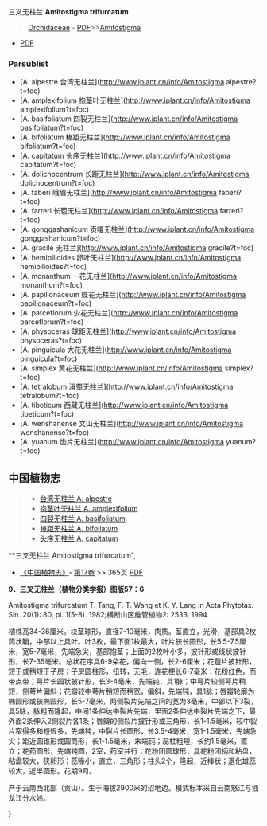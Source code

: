 三叉无柱兰 **Amitostigma trifurcatum**

> [Orchidaceae](http://www.iplant.cn/info/Orchidaceae?t=foc) - [PDF](http://www.iplant.cn/foc/pdf/Orchidaceae.pdf)>>[Amitostigma](http://www.iplant.cn/info/Amitostigma?t=foc)
 - [PDF](http://www.iplant.cn/foc/pdf/Amitostigma.pdf)



### Parsublist

* [A.  alpestre  台湾无柱兰](http://www.iplant.cn/info/Amitostigma alpestre?t=foc)
* [A.  amplexifolium  抱茎叶无柱兰](http://www.iplant.cn/info/Amitostigma amplexifolium?t=foc)
* [A.  basifoliatum  四裂无柱兰](http://www.iplant.cn/info/Amitostigma basifoliatum?t=foc)
* [A.  bifoliatum  棒距无柱兰](http://www.iplant.cn/info/Amitostigma bifoliatum?t=foc)
* [A.  capitatum  头序无柱兰](http://www.iplant.cn/info/Amitostigma capitatum?t=foc)
* [A.  dolichocentrum  长距无柱兰](http://www.iplant.cn/info/Amitostigma dolichocentrum?t=foc)
* [A.  faberi  峨眉无柱兰](http://www.iplant.cn/info/Amitostigma faberi?t=foc)
* [A.  farreri  长苞无柱兰](http://www.iplant.cn/info/Amitostigma farreri?t=foc)
* [A.  gonggashanicum  贡嗄无柱兰](http://www.iplant.cn/info/Amitostigma gonggashanicum?t=foc)
* [A.  gracile  无柱兰](http://www.iplant.cn/info/Amitostigma gracile?t=foc)
* [A.  hemipilioides  卵叶无柱兰](http://www.iplant.cn/info/Amitostigma hemipilioides?t=foc)
* [A.  monanthum  一花无柱兰](http://www.iplant.cn/info/Amitostigma monanthum?t=foc)
* [A.  papilionaceum  蝶花无柱兰](http://www.iplant.cn/info/Amitostigma papilionaceum?t=foc)
* [A.  parceflorum  少花无柱兰](http://www.iplant.cn/info/Amitostigma parceflorum?t=foc)
* [A.  physoceras  球距无柱兰](http://www.iplant.cn/info/Amitostigma physoceras?t=foc)
* [A.  pinguicula  大花无柱兰](http://www.iplant.cn/info/Amitostigma pinguicula?t=foc)
* [A.  simplex  黄花无柱兰](http://www.iplant.cn/info/Amitostigma simplex?t=foc)
* [A.  tetralobum  滇蜀无柱兰](http://www.iplant.cn/info/Amitostigma tetralobum?t=foc)
* [A.  tibeticum  西藏无柱兰](http://www.iplant.cn/info/Amitostigma tibeticum?t=foc)
* [A.  wenshanense  文山无柱兰](http://www.iplant.cn/info/Amitostigma wenshanense?t=foc)
* [A.  yuanum  齿片无柱兰](http://www.iplant.cn/info/Amitostigma yuanum?t=foc)


## 中国植物志

> * [台湾无柱兰  A.  alpestre](Amitostigma-alpestre-台湾无柱兰.md)
> * [抱茎叶无柱兰  A.  amplexifolium](Amitostigma-amplexifolium-抱茎叶无柱兰.md)
> * [四裂无柱兰  A.  basifoliatum](Amitostigma-basifoliatum-四裂无柱兰.md)
> * [棒距无柱兰  A.  bifoliatum](Amitostigma-bifoliatum-棒距无柱兰.md)
> * [头序无柱兰  A.  capitatum](Amitostigma-capitatum-头序无柱兰.md)


**三叉无柱兰 Amitostigma trifurcatum",



* [《中国植物志》](http://www.iplant.cn/frps)- [第17卷](http://www.iplant.cn/frps/vol/17) >> 365页 [PDF](http://www.iplant.cn/frps/pdf/17/365.pdf)


**9．三叉无柱兰（植物分类学报）图版57：6**

Amitostigma trifurcatum T. Tang, F. T. Wang et K. Y. Lang in Acta Phytotax. Sin. 20(1): 80, pl. 1(5-8). 1982;横断山区维管植物2: 2533, 1994.

植株高34-36厘米。块茎球形，直径7-10毫米，肉质。茎直立，光滑，基部具2枚筒状鞘，中部以上具叶。叶3枚，最下面1枚最大，叶片狭长圆形，长5.5-7.5厘米，宽5-7毫米，先端急尖，基部抱茎；上面的2枚叶小多，披针形或线状披针形，长7-35毫米。总状花序具6-9朵花，偏向一侧，长2-6厘米；花苞片披针形，短于或稍短于子房；子房圆柱形，扭转，无毛，连花梗长6-7毫米；花粉红色，而带点带；萼片长圆状披针形，长3-4毫米，先端钝，具1脉；中萼片较侧萼片稍短，侧萼片偏斜；花瓣较中萼片稍短而稍宽，偏斜，先端钝，具1脉；唇瓣轮廓为椭圆形或狭椭圆形，长5-7毫米，两侧裂片先端之间的宽为3毫米，中部以下3裂，具5脉，脉粗而隆起，中间1条伸达中裂片先端，里面2条伸达中裂片先端之下，最外面2条伸入2侧裂片各1条；唇瓣的侧裂片披针形或三角形，长1-1.5毫米，较中裂片窄得多和短很多，先端钝，中裂片长圆形，长3.5-4毫米，宽1-1.5毫米，先端急尖；距近圆锥形或圆筒形，长1-1.5毫米，末端钝；蕊柱粗短，长约1.5毫米，直立；花药圆形，先端钝圆，2室，药室并行；花粉团圆球形，具花粉团柄和粘盘，粘盘较大，狭卵形；蕊喙小，直立，三角形；柱头2个，隆起，近棒状；退化雄蕊较大，近半圆形。花期9月。

产于云南西北部（贡山）。生于海拔2900米的沼地边。模式标本采自云南怒江与独龙江分水岭。



}
